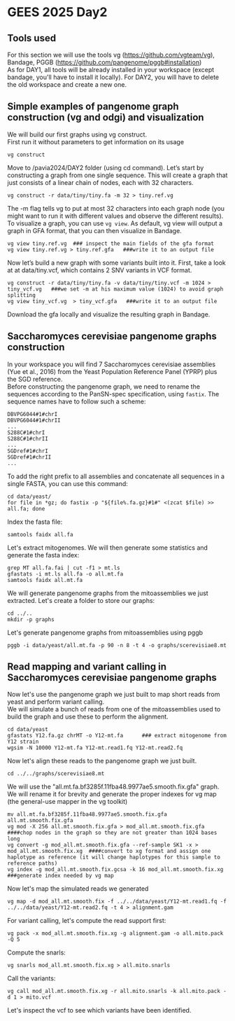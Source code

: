 # GEES 2025 Day2

## Tools used 
For this section we will use the tools vg (https://github.com/vgteam/vg), Bandage, PGGB (https://github.com/pangenome/pggb#installation)  
As for DAY1, all tools will be already installed in your workspace (except bandage, you'll have to install it locally).
For DAY2, you will have to delete the old workspace and create a new one.

## Simple examples of pangenome graph construction (vg and odgi) and visualization
We will build our first graphs using vg construct.  
First run it without parameters to get information on its usage  
```
vg construct
```
Move to /pavia2024/DAY2 folder (using cd command). Let’s start by constructing a graph from one single sequence. This will create a graph that just consists of a linear chain of nodes, each with 32 characters.
```
vg construct -r data/tiny/tiny.fa -m 32 > tiny.ref.vg
```
The -m flag tells vg to put at most 32 characters into each graph node (you might want to run it with different values and observe the different results).  
To visualize a graph, you can use ```vg view```. As default, vg view will output a graph in GFA format, that you can then visualize in Bandage.
```
vg view tiny.ref.vg  ### inspect the main fields of the gfa format
vg view tiny.ref.vg > tiny.ref.gfa   ###write it to an output file
```
Now let’s build a new graph with some variants built into it. First, take a look at at data/tiny.vcf, which contains 2 SNV variants in VCF format.
```
vg construct -r data/tiny/tiny.fa -v data/tiny/tiny.vcf -m 1024 > tiny_vcf.vg   ###we set -m at his maximum value (1024) to avoid graph splitting
vg view tiny_vcf.vg  > tiny_vcf.gfa   ###write it to an output file
```
Download the gfa locally and visualize the resulting graph in Bandage.  


## Saccharomyces cerevisiae pangenome graphs construction
In your workspace you will find 7 Saccharomyces cerevisiae assemblies (Yue et al., 2016) from the Yeast Population Reference Panel (YPRP) plus the SGD reference.  
Before constructing the pangenome graph, we need to rename the sequences according to the PanSN-spec specification, using ```fastix```. The sequence names have to follow such a scheme:  
```
DBVPG6044#1#chrI
DBVPG6044#1#chrII
...
S288C#1#chrI
S288C#1#chrII
...
SGDref#1#chrI
SGDref#1#chrII
...
```
To add the right prefix to all assemblies and concatenate all sequences in a single FASTA, you can use this command:
```
cd data/yeast/
for file in *gz; do fastix -p "${file%.fa.gz}#1#" <(zcat $file) >> all.fa; done
```
Index the fasta file:  
```
samtools faidx all.fa
```
Let's extract mitogenomes. We will then generate some statistics and generate the fasta index:  
```
grep MT all.fa.fai | cut -f1 > mt.ls
gfastats -i mt.ls all.fa -o all.mt.fa
samtools faidx all.mt.fa
```
We will generate pangenome graphs from the mitoassemblies we just extracted. Let's create a folder to store our graphs:
```
cd ../..
mkdir -p graphs
```
Let's generate pangenome graphs from mitoassemblies using pggb
```
pggb -i data/yeast/all.mt.fa -p 90 -n 8 -t 4 -o graphs/scerevisiae8.mt 
```

## Read mapping and variant calling in Saccharomyces cerevisiae pangenome graphs
Now let's use the pangenome graph we just built to map short reads from yeast and perform variant calling.  
We will simulate a bunch of reads from one of the mitoassemblies used to build the graph and use these to perform the alignment.
```
cd data/yeast
gfastats Y12.fa.gz chrMT -o Y12-mt.fa      ### extract mitogenome from Y12 strain
wgsim -N 10000 Y12-mt.fa Y12-mt.read1.fq Y12-mt.read2.fq 
```
Now let's align these reads to the pangenome graph we just built.  

```
cd ../../graphs/scerevisiae8.mt
```
We will use the "all.mt.fa.bf3285f.11fba48.9977ae5.smooth.fix.gfa" graph. We will rename it for brevity and generate the proper indexes for vg map (the general-use mapper in the vg toolkit)
```
mv all.mt.fa.bf3285f.11fba48.9977ae5.smooth.fix.gfa all.mt.smooth.fix.gfa
vg mod -X 256 all.mt.smooth.fix.gfa > mod_all.mt.smooth.fix.gfa  ####chop nodes in the graph so they are not greater than 1024 bases long
vg convert -g mod_all.mt.smooth.fix.gfa --ref-sample SK1 -x > mod_all.mt.smooth.fix.xg  ####convert to xg format and assign one haplotype as reference (it will change haplotypes for this sample to reference paths)
vg index -g mod_all.mt.smooth.fix.gcsa -k 16 mod_all.mt.smooth.fix.xg ###generate index needed by vg map
```

Now let's map the simulated reads we generated
```
vg map -d mod_all.mt.smooth.fix -f ../../data/yeast/Y12-mt.read1.fq -f ../../data/yeast/Y12-mt.read2.fq -t 4 > alignment.gam
```

For variant calling, let's compute the read support first:
```
vg pack -x mod_all.mt.smooth.fix.xg -g alignment.gam -o all.mito.pack -Q 5
```
Compute the snarls:
```
vg snarls mod_all.mt.smooth.fix.xg > all.mito.snarls
```
Call the variants:
```
vg call mod_all.mt.smooth.fix.xg -r all.mito.snarls -k all.mito.pack -d 1 > mito.vcf 
```
Let's inspect the vcf to see which variants have been identified.
